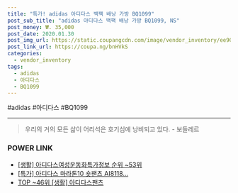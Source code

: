 ```yaml
--- 
title: "특가! adidas 아디다스 백팩 배낭 가방 BQ1099" 
post_sub_title: "adidas 아디다스 백팩 배낭 가방 BQ1099, NS" 
post_money: ₩. 35,000 
post_date: 2020.01.30 
post_img_url: https://static.coupangcdn.com/image/vendor_inventory/ee90/ed559d60670a2bde6fc98ad144802c962cffc24893d558595f80c7bd4e8a.jpg 
post_link_url: https://coupa.ng/bnHVkS 
categories: 
  - vendor_inventory 
tags: 
  - adidas 
  - 아디다스 
  - BQ1099 
--- 
```

  #adidas #아디다스 #BQ1099 
<hr> 

> 우리의 거의 모든 삶이 어리석은 호기심에 낭비되고 있다. - 보들레르 


### POWER LINK

* <a href="https://blog.naver.com/sakai111/221773455804" target="_blank"> [생활] 아디다스여성운동화특가정보 순위 ~53위</a>
* <a href="https://blog.naver.com/an0733/221788309734" target="_blank">[특가] 아디다스 마라톤10 숏팬츠 AI8118...</a>
* <a href="https://blog.naver.com/an0733/221784615792" target="_blank"> TOP ~46위 [생활] 아디다스팬츠</a>
